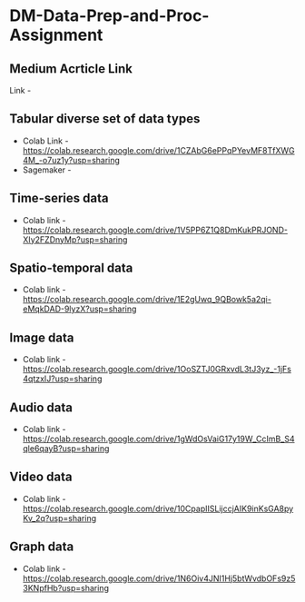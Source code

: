 # DM-Data-Prep-and-Proc-Assignment

## Medium Acrticle Link
Link - 

## Tabular diverse set of data types
- Colab Link - https://colab.research.google.com/drive/1CZAbG6ePPqPYevMF8TfXWG4M_-o7uz1y?usp=sharing
- Sagemaker - 

## Time-series data
- Colab link - https://colab.research.google.com/drive/1V5PP6Z1Q8DmKukPRJOND-XIy2FZDnyMp?usp=sharing

## Spatio-temporal data
- Colab link - https://colab.research.google.com/drive/1E2gUwq_9QBowk5a2qi-eMqkDAD-9lyzX?usp=sharing

## Image data
- Colab link - https://colab.research.google.com/drive/1OoSZTJ0GRxvdL3tJ3yz_-1jFs4qtzxIJ?usp=sharing

## Audio data
- Colab link - https://colab.research.google.com/drive/1gWdOsVaiG17y19W_CcImB_S4qle6qayB?usp=sharing

## Video data
- Colab link - https://colab.research.google.com/drive/10CpapIISLijccjAIK9inKsGA8pyKv_2q?usp=sharing

## Graph data
- Colab link - https://colab.research.google.com/drive/1N6Oiv4JNI1Hj5btWvdbOFs9z53KNpfHb?usp=sharing
